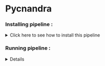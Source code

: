 # Pycnandra



### Installing pipeline :


<details>
  <summary>Click here to see how to install this pipeline</summary>

First, open your terminal. Then, run these two command lines :

    pwd
    /scratch_vol1/fungi

    cd -place_in_your_local_computer
    git clone https://github.com/PLStenger/Pycnandra.git

</details> 



### Running pipeline :

<details>
  
    time nohup bash 00_quality_check_by_FastQC.sh &> 00_quality_check_by_FastQC.out
  
</details> 
